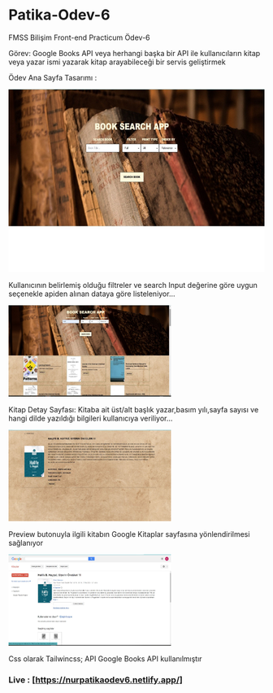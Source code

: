 # Patika-Odev-6
FMSS Bilişim Front-end Practicum Ödev-6

Görev: Google Books API veya herhangi başka bir API ile kullanıcıların kitap veya yazar ismi yazarak kitap arayabileceği bir servis geliştirmek

Ödev Ana Sayfa Tasarımı :

<img src="./src/img/1.jpg" alt="alt text" width="640" height="360">

Kullanıcının belirlemiş olduğu filtreler ve search Input değerine göre uygun seçenekle apiden alınan dataya göre listeleniyor...

<img src="./src/img/2.jpg" alt="alt text" width="320" height="180">

Kitap Detay Sayfası: 
Kitaba ait üst/alt başlık yazar,basım yılı,sayfa sayısı ve hangi dilde yazıldığı bilgileri kullanıcıya veriliyor...

<img src="./src/img/3.jpg" alt="alt text" width="320" height="180">

 Preview butonuyla  ilgili kitabın Google Kitaplar sayfasına yönlendirilmesi sağlanıyor
 
<img src="./src/img/4.jpg" alt="alt text" width="320" height="180">


Css olarak Tailwincss; API Google Books API kullanılmıştır


### Live : [https://nurpatikaodev6.netlify.app/]

